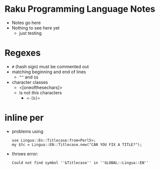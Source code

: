 # Raku Programming Language Notes

* Notes go here
* Nothing to see here yet
    * just testing 

# Regexes
* `#` (hash sign) must be commented out
* matching beginning and end of lines
    * `^^` and `$$` 
* character classes
    * <[oneofthesechars]>
    * is not *this* characters 
        * `<-[b]>`

# inline per
* problems using
    ```
    use Lingua::En::Titlecase:from<Perl5>;
    my $tc = Lingua::EN::Titlecase.new("CAN YOU FIX A TITLE?");
    ```
* throws error:
    ```
    Could not find symbol ''&Titlecase'' in ''GLOBAL::Lingua::EN''
    ```
